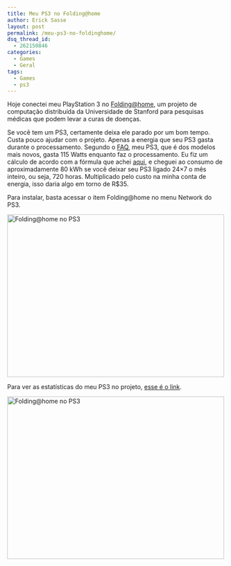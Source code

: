 ```yaml
---
title: Meu PS3 no Folding@home
author: Erick Sasse
layout: post
permalink: /meu-ps3-no-foldinghome/
dsq_thread_id:
  - 262150846
categories:
  - Games
  - Geral
tags:
  - Games
  - ps3
---
```

Hoje conectei meu PlayStation 3 no [Folding@home][1], um projeto de computação distribuída da Universidade de Stanford para pesquisas médicas que podem levar a curas de doenças.

Se você tem um PS3, certamente deixa ele parado por um bom tempo. Custa pouco ajudar com o projeto. Apenas a energia que seu PS3 gasta durante o processamento. Segundo o [FAQ][2], meu PS3, que é dos modelos mais novos, gasta 115 Watts enquanto faz o processamento. Eu fiz um cálculo de acordo com a fórmula que achei [aqui][3], e cheguei ao consumo de aproximadamente 80 kWh se você deixar seu PS3 ligado 24&#215;7 o mês inteiro, ou seja, 720 horas. Multiplicado pelo custo na minha conta de energia, isso daria algo em torno de R$35.

Para instalar, basta acessar o item Folding@home no menu Network do PS3.

[<img src="http://farm4.static.flickr.com/3286/2517869765_485135f3a8.jpg" alt="Folding@home no PS3" width="500" height="375" />][4]

Para ver as estatísticas do meu PS3 no projeto, [esse é o link][5].

[<img src="http://farm4.static.flickr.com/3276/2518691194_692089c7e5.jpg" alt="Folding@home no PS3" width="500" height="375" />][6]

 [1]: http://folding.stanford.edu/
 [2]: http://folding.stanford.edu/English/FAQ-PS3#ntoc9
 [3]: http://www.cfaraujo.eng.br/consumo.html
 [4]: http://www.flickr.com/photos/esasse/2517869765/ "Folding@home no PS3 por Erick Sasse, no Flickr"
 [5]: http://fah-web.stanford.edu/cgi-bin/main.py?qtype=userpage&username=ErickSasse
 [6]: http://www.flickr.com/photos/esasse/2518691194/ "Folding@home no PS3 por Erick Sasse, no Flickr"